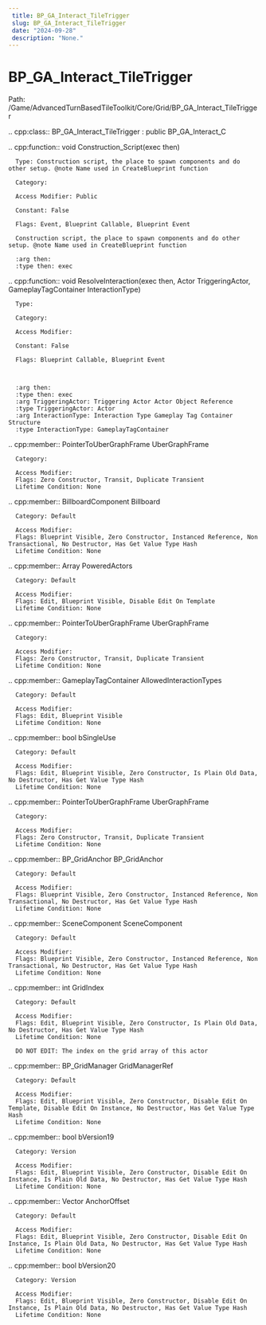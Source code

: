 ```yaml
---
 title: BP_GA_Interact_TileTrigger
 slug: BP_GA_Interact_TileTrigger
 date: "2024-09-28"
 description: "None."
---
```


BP_GA_Interact_TileTrigger
===========================

Path: /Game/AdvancedTurnBasedTileToolkit/Core/Grid/BP_GA_Interact_TileTrigger

.. cpp:class:: BP_GA_Interact_TileTrigger : public BP_GA_Interact_C

   .. cpp:function:: void Construction_Script(exec then)

      Type: Construction script, the place to spawn components and do other setup. @note Name used in CreateBlueprint function

      Category: 

      Access Modifier: Public

      Constant: False

      Flags: Event, Blueprint Callable, Blueprint Event

      Construction script, the place to spawn components and do other setup. @note Name used in CreateBlueprint function

      :arg then: 
      :type then: exec

   .. cpp:function:: void ResolveInteraction(exec then, Actor TriggeringActor, GameplayTagContainer InteractionType)

      Type: 

      Category: 

      Access Modifier: 

      Constant: False

      Flags: Blueprint Callable, Blueprint Event

      

      :arg then: 
      :type then: exec
      :arg TriggeringActor: Triggering Actor Actor Object Reference
      :type TriggeringActor: Actor
      :arg InteractionType: Interaction Type Gameplay Tag Container Structure
      :type InteractionType: GameplayTagContainer

   .. cpp:member:: PointerToUberGraphFrame UberGraphFrame

      Category: 

      Access Modifier: 
      Flags: Zero Constructor, Transit, Duplicate Transient
      Lifetime Condition: None

      

   .. cpp:member:: BillboardComponent Billboard

      Category: Default

      Access Modifier: 
      Flags: Blueprint Visible, Zero Constructor, Instanced Reference, Non Transactional, No Destructor, Has Get Value Type Hash
      Lifetime Condition: None

      

   .. cpp:member:: Array PoweredActors

      Category: Default

      Access Modifier: 
      Flags: Edit, Blueprint Visible, Disable Edit On Template
      Lifetime Condition: None

      

   .. cpp:member:: PointerToUberGraphFrame UberGraphFrame

      Category: 

      Access Modifier: 
      Flags: Zero Constructor, Transit, Duplicate Transient
      Lifetime Condition: None

      

   .. cpp:member:: GameplayTagContainer AllowedInteractionTypes

      Category: Default

      Access Modifier: 
      Flags: Edit, Blueprint Visible
      Lifetime Condition: None

      

   .. cpp:member:: bool bSingleUse

      Category: Default

      Access Modifier: 
      Flags: Edit, Blueprint Visible, Zero Constructor, Is Plain Old Data, No Destructor, Has Get Value Type Hash
      Lifetime Condition: None

      

   .. cpp:member:: PointerToUberGraphFrame UberGraphFrame

      Category: 

      Access Modifier: 
      Flags: Zero Constructor, Transit, Duplicate Transient
      Lifetime Condition: None

      

   .. cpp:member:: BP_GridAnchor BP_GridAnchor

      Category: Default

      Access Modifier: 
      Flags: Blueprint Visible, Zero Constructor, Instanced Reference, Non Transactional, No Destructor, Has Get Value Type Hash
      Lifetime Condition: None

      

   .. cpp:member:: SceneComponent SceneComponent

      Category: Default

      Access Modifier: 
      Flags: Blueprint Visible, Zero Constructor, Instanced Reference, Non Transactional, No Destructor, Has Get Value Type Hash
      Lifetime Condition: None

      

   .. cpp:member:: int GridIndex

      Category: Default

      Access Modifier: 
      Flags: Edit, Blueprint Visible, Zero Constructor, Is Plain Old Data, No Destructor, Has Get Value Type Hash
      Lifetime Condition: None

      DO NOT EDIT: The index on the grid array of this actor

   .. cpp:member:: BP_GridManager GridManagerRef

      Category: Default

      Access Modifier: 
      Flags: Edit, Blueprint Visible, Zero Constructor, Disable Edit On Template, Disable Edit On Instance, No Destructor, Has Get Value Type Hash
      Lifetime Condition: None

      

   .. cpp:member:: bool bVersion19

      Category: Version

      Access Modifier: 
      Flags: Edit, Blueprint Visible, Zero Constructor, Disable Edit On Instance, Is Plain Old Data, No Destructor, Has Get Value Type Hash
      Lifetime Condition: None

      

   .. cpp:member:: Vector AnchorOffset

      Category: Default

      Access Modifier: 
      Flags: Edit, Blueprint Visible, Zero Constructor, Disable Edit On Instance, Is Plain Old Data, No Destructor, Has Get Value Type Hash
      Lifetime Condition: None

      

   .. cpp:member:: bool bVersion20

      Category: Version

      Access Modifier: 
      Flags: Edit, Blueprint Visible, Zero Constructor, Disable Edit On Instance, Is Plain Old Data, No Destructor, Has Get Value Type Hash
      Lifetime Condition: None

      

